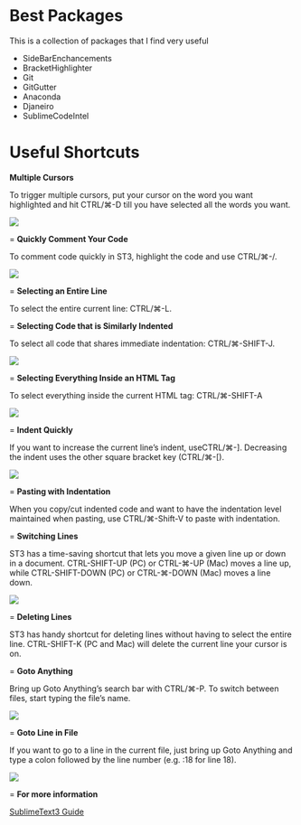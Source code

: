 # Best Packages

This is a collection of packages that I find very useful  

* SideBarEnchancements
* BracketHighlighter
* Git
* GitGutter
* Anaconda
* Djaneiro
* SublimeCodeIntel

# Useful Shortcuts

**Multiple Cursors**

To trigger multiple cursors, put your cursor on the word you want highlighted and hit CTRL/⌘-D till you have selected all the words you want.

![](http://blog.generalassemb.ly/blog/wp-content/uploads/2013/11/multiplecursors.gif)

=
**Quickly Comment Your Code**

To comment code quickly in ST3, highlight the code and use CTRL/⌘-/.

![](http://blog.generalassemb.ly/blog/wp-content/uploads/2013/11/commentout.gif)

=
**Selecting an Entire Line**

To select the entire current line: CTRL/⌘-L.

=
**Selecting Code that is Similarly Indented**

To select all code that shares immediate indentation: CTRL/⌘-SHIFT-J.

![](http://blog.generalassemb.ly/blog/wp-content/uploads/2013/11/similarindent.gif)

=
**Selecting Everything Inside an HTML Tag**

To select everything inside the current HTML tag: CTRL/⌘-SHIFT-A

![](http://blog.generalassemb.ly/blog/wp-content/uploads/2013/11/selectinsidetag.gif)

=
**Indent Quickly**

If you want to increase the current line’s indent, useCTRL/⌘-]. Decreasing the indent uses the other square bracket key (CTRL/⌘-[).

![](http://blog.generalassemb.ly/blog/wp-content/uploads/2013/11/indent.gif)

=
**Pasting with Indentation**

When you copy/cut indented code and want to have the indentation level maintained when pasting, use CTRL/⌘-Shift-V to paste with indentation.

=
**Switching Lines**

ST3 has a time-saving shortcut that lets you move a given line up or down in a document. CTRL-SHIFT-UP (PC) or CTRL-⌘-UP (Mac) moves a line up, while CTRL-SHIFT-DOWN (PC) or CTRL-⌘-DOWN (Mac) moves a line down.

![](http://blog.generalassemb.ly/blog/wp-content/uploads/2013/11/movelines.gif)

=
**Deleting Lines**

ST3 has handy shortcut for deleting lines without having to select the entire line. CTRL-SHIFT-K (PC and Mac) will delete the current line your cursor is on.

=
**Goto Anything**

Bring up Goto Anything’s search bar with CTRL/⌘-P. To switch between files, start typing the file’s name.

![](http://blog.generalassemb.ly/blog/wp-content/uploads/2013/11/gotoanything.gif)

=
**Goto Line in File**

If you want to go to a line in the current file, just bring up Goto Anything and type a colon followed by the line number (e.g. :18 for line 18).

![](http://blog.generalassemb.ly/blog/wp-content/uploads/2013/11/gotoline.gif)

=
**For more information**

[SublimeText3 Guide](https://blog.generalassemb.ly/sublime-text-3-tips-tricks-shortcuts/)


